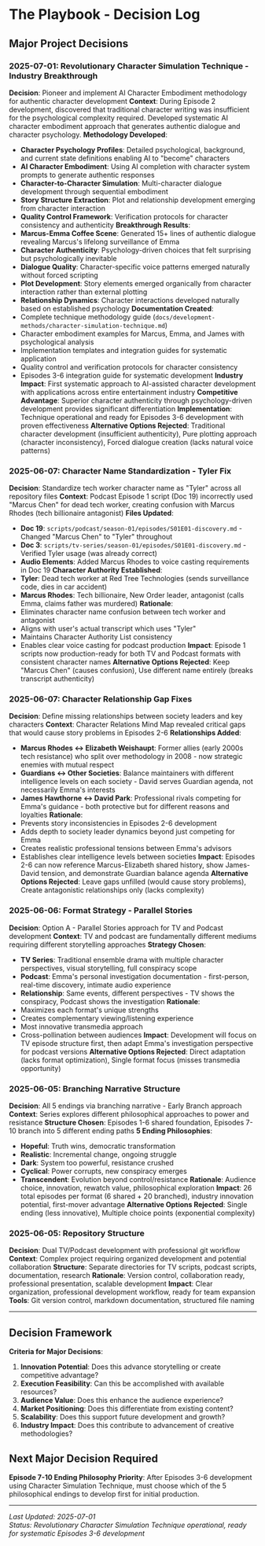 # The Playbook - Decision Log

## Major Project Decisions

### 2025-07-01: Revolutionary Character Simulation Technique - Industry Breakthrough
**Decision**: Pioneer and implement AI Character Embodiment methodology for authentic character development
**Context**: During Episode 2 development, discovered that traditional character writing was insufficient for the psychological complexity required. Developed systematic AI character embodiment approach that generates authentic dialogue and character psychology.
**Methodology Developed**:
- **Character Psychology Profiles**: Detailed psychological, background, and current state definitions enabling AI to "become" characters
- **AI Character Embodiment**: Using AI completion with character system prompts to generate authentic responses
- **Character-to-Character Simulation**: Multi-character dialogue development through sequential embodiment
- **Story Structure Extraction**: Plot and relationship development emerging from character interaction
- **Quality Control Framework**: Verification protocols for character consistency and authenticity
**Breakthrough Results**:
- **Marcus-Emma Coffee Scene**: Generated 15+ lines of authentic dialogue revealing Marcus's lifelong surveillance of Emma
- **Character Authenticity**: Psychology-driven choices that felt surprising but psychologically inevitable
- **Dialogue Quality**: Character-specific voice patterns emerged naturally without forced scripting
- **Plot Development**: Story elements emerged organically from character interaction rather than external plotting
- **Relationship Dynamics**: Character interactions developed naturally based on established psychology
**Documentation Created**:
- Complete technique methodology guide (`docs/development-methods/character-simulation-technique.md`)
- Character embodiment examples for Marcus, Emma, and James with psychological analysis
- Implementation templates and integration guides for systematic application
- Quality control and verification protocols for character consistency
- Episodes 3-6 integration guide for systematic development
**Industry Impact**: First systematic approach to AI-assisted character development with applications across entire entertainment industry
**Competitive Advantage**: Superior character authenticity through psychology-driven development provides significant differentiation
**Implementation**: Technique operational and ready for Episodes 3-6 development with proven effectiveness
**Alternative Options Rejected**: Traditional character development (insufficient authenticity), Pure plotting approach (character inconsistency), Forced dialogue creation (lacks natural voice patterns)

### 2025-06-07: Character Name Standardization - Tyler Fix
**Decision**: Standardize tech worker character name as "Tyler" across all repository files
**Context**: Podcast Episode 1 script (Doc 19) incorrectly used "Marcus Chen" for dead tech worker, creating confusion with Marcus Rhodes (tech billionaire antagonist)
**Files Updated**:
- **Doc 19**: `scripts/podcast/season-01/episodes/S01E01-discovery.md` - Changed "Marcus Chen" to "Tyler" throughout
- **Doc 3**: `scripts/tv-series/season-01/episodes/S01E01-discovery.md` - Verified Tyler usage (was already correct)
- **Audio Elements**: Added Marcus Rhodes to voice casting requirements in Doc 19
**Character Authority Established**:
- **Tyler**: Dead tech worker at Red Tree Technologies (sends surveillance code, dies in car accident)
- **Marcus Rhodes**: Tech billionaire, New Order leader, antagonist (calls Emma, claims father was murdered)
**Rationale**: 
- Eliminates character name confusion between tech worker and antagonist
- Aligns with user's actual transcript which uses "Tyler"
- Maintains Character Authority List consistency
- Enables clear voice casting for podcast production
**Impact**: Episode 1 scripts now production-ready for both TV and Podcast formats with consistent character names
**Alternative Options Rejected**: Keep "Marcus Chen" (causes confusion), Use different name entirely (breaks transcript authenticity)

### 2025-06-07: Character Relationship Gap Fixes
**Decision**: Define missing relationships between society leaders and key characters
**Context**: Character Relations Mind Map revealed critical gaps that would cause story problems in Episodes 2-6
**Relationships Added**:
- **Marcus Rhodes ↔ Elizabeth Weishaupt**: Former allies (early 2000s tech resistance) who split over methodology in 2008 - now strategic enemies with mutual respect
- **Guardians ↔ Other Societies**: Balance maintainers with different intelligence levels on each society - David serves Guardian agenda, not necessarily Emma's interests
- **James Hawthorne ↔ David Park**: Professional rivals competing for Emma's guidance - both protective but for different reasons and loyalties
**Rationale**: 
- Prevents story inconsistencies in Episodes 2-6 development
- Adds depth to society leader dynamics beyond just competing for Emma
- Creates realistic professional tensions between Emma's advisors
- Establishes clear intelligence levels between societies
**Impact**: Episodes 2-6 can now reference Marcus-Elizabeth shared history, show James-David tension, and demonstrate Guardian balance agenda
**Alternative Options Rejected**: Leave gaps unfilled (would cause story problems), Create antagonistic relationships only (lacks complexity)

### 2025-06-06: Format Strategy - Parallel Stories
**Decision**: Option A - Parallel Stories approach for TV and Podcast development
**Context**: TV and podcast are fundamentally different mediums requiring different storytelling approaches
**Strategy Chosen**:
- **TV Series**: Traditional ensemble drama with multiple character perspectives, visual storytelling, full conspiracy scope
- **Podcast**: Emma's personal investigation documentation - first-person, real-time discovery, intimate audio experience
- **Relationship**: Same events, different perspectives - TV shows the conspiracy, Podcast shows the investigation
**Rationale**: 
- Maximizes each format's unique strengths
- Creates complementary viewing/listening experience 
- Most innovative transmedia approach
- Cross-pollination between audiences
**Impact**: Development will focus on TV episode structure first, then adapt Emma's investigation perspective for podcast versions
**Alternative Options Rejected**: Direct adaptation (lacks format optimization), Single format focus (misses transmedia opportunity)

### 2025-06-05: Branching Narrative Structure
**Decision**: All 5 endings via branching narrative - Early Branch approach
**Context**: Series explores different philosophical approaches to power and resistance
**Structure Chosen**: Episodes 1-6 shared foundation, Episodes 7-10 branch into 5 different ending paths
**5 Ending Philosophies**:
- **Hopeful**: Truth wins, democratic transformation
- **Realistic**: Incremental change, ongoing struggle  
- **Dark**: System too powerful, resistance crushed
- **Cyclical**: Power corrupts, new conspiracy emerges
- **Transcendent**: Evolution beyond control/resistance
**Rationale**: Audience choice, innovation, rewatch value, philosophical exploration
**Impact**: 26 total episodes per format (6 shared + 20 branched), industry innovation potential, first-mover advantage
**Alternative Options Rejected**: Single ending (less innovative), Multiple choice points (exponential complexity)

### 2025-06-05: Repository Structure
**Decision**: Dual TV/Podcast development with professional git workflow
**Context**: Complex project requiring organized development and potential collaboration
**Structure**: Separate directories for TV scripts, podcast scripts, documentation, research
**Rationale**: Version control, collaboration ready, professional presentation, scalable development
**Impact**: Clear organization, professional development workflow, ready for team expansion
**Tools**: Git version control, markdown documentation, structured file naming

---

## Decision Framework
**Criteria for Major Decisions**:
1. **Innovation Potential**: Does this advance storytelling or create competitive advantage?
2. **Execution Feasibility**: Can this be accomplished with available resources?
3. **Audience Value**: Does this enhance the audience experience?
4. **Market Positioning**: Does this differentiate from existing content?
5. **Scalability**: Does this support future development and growth?
6. **Industry Impact**: Does this contribute to advancement of creative methodologies?

## Next Major Decision Required
**Episode 7-10 Ending Philosophy Priority**: After Episodes 3-6 development using Character Simulation Technique, must choose which of the 5 philosophical endings to develop first for initial production.

---
*Last Updated: 2025-07-01*  
*Status: Revolutionary Character Simulation Technique operational, ready for systematic Episodes 3-6 development*